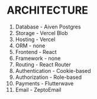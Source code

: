 # ARCHITECTURE

1. Database - Aiven Postgres
2. Storage - Vercel Blob
3. Hosting - Vercel
4. ORM - none
5. Frontend - React
6. Framework - none
7. Routing - React Router
8. Authentication - Cookie-based
9. Authorization - Role-based
10. Payments - Flutterwave
11. Email - ZeptoEmail
